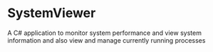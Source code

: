SystemViewer
============

A C# application to monitor system performance and view system information and also view and manage currently running processes

